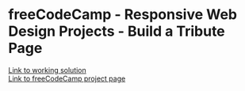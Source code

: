 # freeCodeCamp - Responsive Web Design Projects - Build a Tribute Page
[Link to working solution](https://attilacs.github.io/fcc_tribute_page/)\
[Link to freeCodeCamp project page](https://www.freecodecamp.org/learn/responsive-web-design/responsive-web-design-projects/build-a-tribute-page)